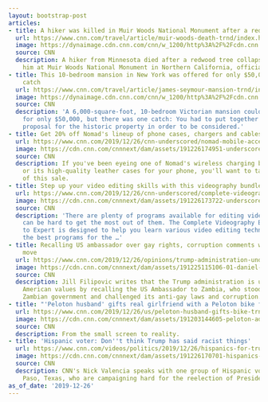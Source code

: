```yaml
---
layout: bootstrap-post
articles:
- title: A hiker was killed in Muir Woods National Monument after a redwood tree collapsed
  url: https://www.cnn.com/travel/article/muir-woods-death-trnd/index.html
  image: https://dynaimage.cdn.cnn.com/cnn/w_1200/http%3A%2F%2Fcdn.cnn.com%2Fcnnnext%2Fdam%2Fassets%2F160216141859-muir-woods-super-tease.jpg
  source: CNN
  description: A hiker from Minnesota died after a redwood tree collapsed and struck
    him at Muir Woods National Monument in Northern California, officials said.
- title: This 10-bedroom mansion in New York was offered for only $50,000, with one
    catch
  url: https://www.cnn.com/travel/article/james-seymour-mansion-trnd/index.html
  image: https://dynaimage.cdn.cnn.com/cnn/w_1200/http%3A%2F%2Fcdn.cnn.com%2Fcnnnext%2Fdam%2Fassets%2F191226161551-02-james-seymour-mansion-super-tease.jpg
  source: CNN
  description: 'A 6,000-square-foot, 10-bedroom Victorian mansion could''ve been yours
    for only $50,000, but there was one catch: You had to put together a restoration
    proposal for the historic property in order to be considered.'
- title: Get 20% off Nomad's lineup of phone cases, chargers and cables
  url: https://www.cnn.com/2019/12/26/cnn-underscored/nomad-mobile-accessories-year-end-sale/index.html
  image: https://cdn.cnn.com/cnnnext/dam/assets/191226174951-underscored-nomad-base-station-wireless-charging-pad-hero-image-super-tease.jpg
  source: CNN
  description: If you've been eyeing one of Nomad's wireless charging base stations
    or its high-quality leather cases for your phone, you'll want to take advantage
    of this sale.
- title: Step up your video editing skills with this videography bundle
  url: https://www.cnn.com/2019/12/26/cnn-underscored/complete-videography-course-bundle/index.html
  image: https://cdn.cnn.com/cnnnext/dam/assets/191226173722-underscored-videography-bundle-super-tease.jpg
  source: CNN
  description: 'There are plenty of programs available for editing videos, but it
    can be hard to get the most out of them. The Complete Videography Bundle: Beginner
    to Expert is designed to help you learn various video editing techniques and master
    the best programs for the …'
- title: Recalling US ambassador over gay rights, corruption comments was cowardly
    move
  url: https://www.cnn.com/2019/12/26/opinions/trump-administration-undercuts-us-ambassador-zambia-filipovic/index.html
  image: https://cdn.cnn.com/cnnnext/dam/assets/191225115106-01-daniel-foote-2016-super-tease.jpg
  source: CNN
  description: Jill Filipovic writes that the Trump administration is undercutting
    American values by recalling the US Ambassador to Zambia, who stood up to the
    Zambian government and challenged its anti-gay laws and corruption.
- title: "'Peloton husband' gifts real girlfriend with a Peloton bike for Christmas"
  url: https://www.cnn.com/2019/12/26/us/peloton-husband-gifts-bike-trnd/index.html
  image: https://cdn.cnn.com/cnnnext/dam/assets/191203144605-peloton-ad-super-tease.jpg
  source: CNN
  description: From the small screen to reality.
- title: 'Hispanic voter: Don''t think Trump has said racist things'
  url: https://www.cnn.com/videos/politics/2019/12/26/hispanics-for-trump-voters-el-paso-texas-2020-election-valencia-pkg-lead-vpx.cnn
  image: https://cdn.cnn.com/cnnnext/dam/assets/191226170701-hispanics-for-trump-ray-baca-valencia-pkg-1-super-tease.jpg
  source: CNN
  description: CNN's Nick Valencia speaks with one group of Hispanic voters in El
    Paso, Texas, who are campaigning hard for the reelection of President Donald Trump.
as_of_date: '2019-12-26'
---
```


